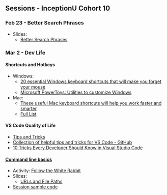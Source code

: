 ## Sessions - InceptionU Cohort 10
### Feb 23 - Better Search Phrases
- Slides:
    - [Better Search Phrases](https://acidtone.github.io/sessions-c10/misc/better-search-phrases.html)

### Mar 2 - Dev Life
#### Shortcuts and Hotkeys
- Windows: 
    - [20 essential Windows keyboard shortcuts that will make you forget your mouse](https://www.popsci.com/windows-keyboard-shortcuts/)
    - [Microsoft PowerToys: Utilities to customize Windows](https://learn.microsoft.com/en-us/windows/powertoys/)
- Mac: 
    - [These useful Mac keyboard shortcuts will help you work faster and smarter](https://www.macworld.com/article/233064/10-most-useful-macos-keyboard-shortcuts.html)
    - [Full List](https://support.apple.com/en-ca/HT201236)
#### VS Code Quality of Life
- [Tips and Tricks](https://code.visualstudio.com/docs/getstarted/tips-and-tricks)
- [Collection of helpful tips and tricks for VS Code - GitHub](https://github.com/microsoft/vscode-tips-and-tricks)
- [10 Tricks Every Developer Should Know in Visual Studio Code](https://www.syncfusion.com/blogs/post/10-tricks-in-visual-studio-code.aspx)

#### [Command line basics](https://gist.github.com/acidtone/316d2bd9cf59f841684dbd68ffc3ee95)
- Activity: [Follow the White Rabbit](https://gist.github.com/acidtone/6e3b69b7f2a81573d683b716fb069296)
- Slides:
    - [URLs and File Paths](https://acidtone.github.io/sessions-c10/misc/urls-file-paths.html)
- [Session sample code](https://github.com/acidtone/dailies-c10/tree/main/2023-03-02-dev-life)
